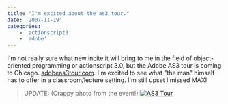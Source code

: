 ```yaml
---
title: "I'm excited about the as3 tour."
date: '2007-11-19'
categories:
    - 'actionscript3'
    - 'adobe'
---
```


I'm not really sure what new incite it will bring to me in the field of object-oriented programming or actionscript 3.0, but the Adobe AS3 tour is coming to Chicago. [adobeas3tour.com](http://www.adobeas3tour.com/ 'Adobe AS3 Tour'). I'm excited to see what "the man" himself has to offer in a classroom/lecture setting. I'm still upset I missed MAX!

> UPDATE: (Crappy photo from the event!) [![AS3 Tour](http://blog.15minutesdeep.com/wp-content/uploads/2007/12/as3tour.thumbnail.jpg)](http://blog.15minutesdeep.com/?attachment_id=32 'AS3 Tour')
